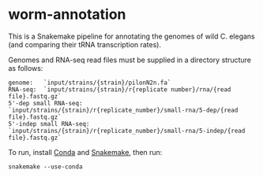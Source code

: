 # worm-annotation
This is a Snakemake pipeline for annotating the genomes of wild C. elegans (and comparing their tRNA transcription rates).

Genomes and RNA-seq read files must be supplied in a directory structure as follows:
  
    genome:   `input/strains/{strain}/pilonN2n.fa`
    RNA-seq:  `input/strains/{strain}/r{replicate number}/rna/{read file}.fastq.gz`
    5'-dep small RNA-seq:  `input/strains/{strain}/r{replicate_number}/small-rna/5-dep/{read file}.fastq.gz`
    5'-indep small RNA-seq:  `input/strains/{strain}/r{replicate_number}/small-rna/5-indep/{read file}.fastq.gz`

To run, install [Conda](https://docs.conda.io/en/latest/) and [Snakemake](https://snakemake.readthedocs.io/en/stable/), then run:

    snakemake --use-conda
